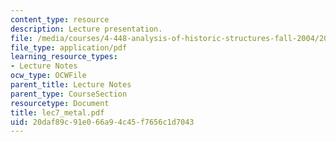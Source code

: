 ```yaml
---
content_type: resource
description: Lecture presentation.
file: /media/courses/4-448-analysis-of-historic-structures-fall-2004/20daf89c91e066a94c45f7656c1d7043_lec7_metal.pdf
file_type: application/pdf
learning_resource_types:
- Lecture Notes
ocw_type: OCWFile
parent_title: Lecture Notes
parent_type: CourseSection
resourcetype: Document
title: lec7_metal.pdf
uid: 20daf89c-91e0-66a9-4c45-f7656c1d7043
---
```

